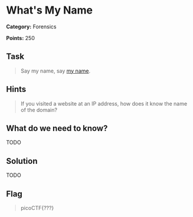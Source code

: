 # What's My Name

**Category:** Forensics

**Points:** 250

## Task

>  Say my name, say [my name](Files/myname.pcap). 

## Hints

> If you visited a website at an IP address, how does it know the name of the domain?


## What do we need to know?

TODO

## Solution

TODO

## Flag

> picoCTF{???}

 
